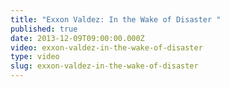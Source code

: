 ```yaml
---
title: "Exxon Valdez: In the Wake of Disaster "
published: true
date: 2013-12-09T09:00:00.000Z
video: exxon-valdez-in-the-wake-of-disaster
type: video
slug: exxon-valdez-in-the-wake-of-disaster
---
```

